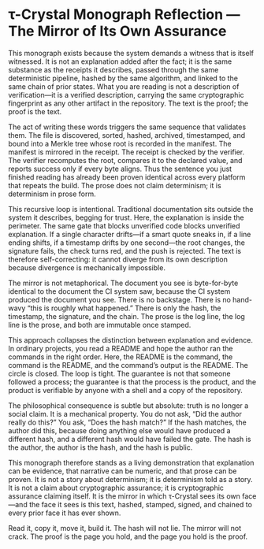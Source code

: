 # τ-Crystal Monograph Reflection — The Mirror of Its Own Assurance

This monograph exists because the system demands a witness that is itself witnessed. It is not an explanation added after the fact; it is the same substance as the receipts it describes, passed through the same deterministic pipeline, hashed by the same algorithm, and linked to the same chain of prior states. What you are reading is not a description of verification—it is a verified description, carrying the same cryptographic fingerprint as any other artifact in the repository. The text is the proof; the proof is the text.

The act of writing these words triggers the same sequence that validates them. The file is discovered, sorted, hashed, archived, timestamped, and bound into a Merkle tree whose root is recorded in the manifest. The manifest is mirrored in the receipt. The receipt is checked by the verifier. The verifier recomputes the root, compares it to the declared value, and reports success only if every byte aligns. Thus the sentence you just finished reading has already been proven identical across every platform that repeats the build. The prose does not claim determinism; it is determinism in prose form.

This recursive loop is intentional. Traditional documentation sits outside the system it describes, begging for trust. Here, the explanation is inside the perimeter. The same gate that blocks unverified code blocks unverified explanation. If a single character drifts—if a smart quote sneaks in, if a line ending shifts, if a timestamp drifts by one second—the root changes, the signature fails, the check turns red, and the push is rejected. The text is therefore self-correcting: it cannot diverge from its own description because divergence is mechanically impossible.

The mirror is not metaphorical. The document you see is byte-for-byte identical to the document the CI system saw, because the CI system produced the document you see. There is no backstage. There is no hand-wavy “this is roughly what happened.” There is only the hash, the timestamp, the signature, and the chain. The prose is the log line, the log line is the prose, and both are immutable once stamped.

This approach collapses the distinction between explanation and evidence. In ordinary projects, you read a README and hope the author ran the commands in the right order. Here, the README is the command, the command is the README, and the command’s output is the README. The circle is closed. The loop is tight. The guarantee is not that someone followed a process; the guarantee is that the process is the product, and the product is verifiable by anyone with a shell and a copy of the repository.

The philosophical consequence is subtle but absolute: truth is no longer a social claim. It is a mechanical property. You do not ask, “Did the author really do this?” You ask, “Does the hash match?” If the hash matches, the author did this, because doing anything else would have produced a different hash, and a different hash would have failed the gate. The hash is the author, the author is the hash, and the hash is public.

This monograph therefore stands as a living demonstration that explanation can be evidence, that narrative can be numeric, and that prose can be proven. It is not a story about determinism; it is determinism told as a story. It is not a claim about cryptographic assurance; it is cryptographic assurance claiming itself. It is the mirror in which τ-Crystal sees its own face—and the face it sees is this text, hashed, stamped, signed, and chained to every prior face it has ever shown.

Read it, copy it, move it, build it. The hash will not lie. The mirror will not crack. The proof is the page you hold, and the page you hold is the proof.
